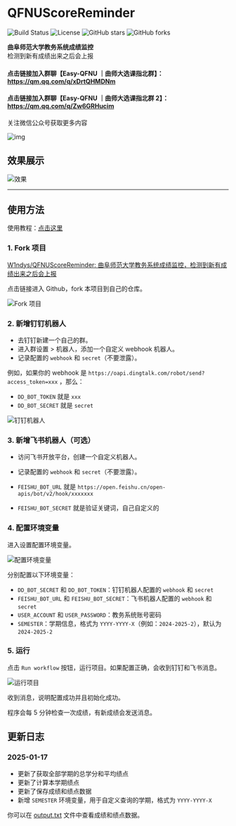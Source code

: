 # QFNUScoreReminder

![Build Status](https://img.shields.io/badge/build-passing-brightgreen)
![License](https://img.shields.io/badge/license-MIT-blue)
![GitHub stars](https://img.shields.io/github/stars/W1ndys/QFNUScoreReminder?style=social)
![GitHub forks](https://img.shields.io/github/forks/W1ndys/QFNUScoreReminder?style=social)

**曲阜师范大学教务系统成绩监控**  
检测到新有成绩出来之后会上报

#### 点击链接加入群聊【Easy-QFNU ｜曲师大选课指北群】：https://qm.qq.com/q/xDrtQHMDNm

#### 点击链接加入群聊【Easy-QFNU ｜曲师大选课指北群 2】：https://qm.qq.com/q/Zw6GRHucim
关注微信公众号获取更多内容

![img](https://picx.zhimg.com/80/v2-a42b58d3c6fa27d3ebe03b7090a7cf63.jpeg)
## 效果展示

![效果](https://pica.zhimg.com/80/v2-ab040cb6e2c97cd56de73d09777c4f07.png)

---

## 使用方法

使用教程：[点击这里](https://blog.w1ndys.top/posts/4fee17c4)

### 1. Fork 项目

[W1ndys/QFNUScoreReminder: 曲阜师范大学教务系统成绩监控，检测到新有成绩出来之后会上报](https://github.com/W1ndys/QFNUScoreReminder)

点击链接进入 Github，fork 本项目到自己的仓库。

![Fork 项目](https://pica.zhimg.com/80/v2-01a15518704c6c8af91cf05cd843c795.png)

### 2. 新增钉钉机器人

- 去钉钉新建一个自己的群。
- 进入群设置 > 机器人，添加一个自定义 webhook 机器人。
- 记录配置的 `webhook` 和 `secret`（不要泄露）。

例如，如果你的 webhook 是 `https://oapi.dingtalk.com/robot/send?access_token=xxx` ，那么：

- `DD_BOT_TOKEN` 就是 `xxx`
- `DD_BOT_SECRET` 就是 `secret`

![钉钉机器人](https://pica.zhimg.com/80/v2-99e91c06e71ac28cbed199f9e4321896.png)

### 3. 新增飞书机器人（可选）

- 访问飞书开放平台，创建一个自定义机器人。
- 记录配置的 `webhook` 和 `secret`（不要泄露）。

- `FEISHU_BOT_URL` 就是 `https://open.feishu.cn/open-apis/bot/v2/hook/xxxxxxx`
- `FEISHU_BOT_SECRET` 就是验证关键词，自己自定义的

### 4. 配置环境变量

进入设置配置环境变量。

![配置环境变量](https://pica.zhimg.com/80/v2-e24e61d04f7bfdde25ce104f2a016c5d.png)

分别配置以下环境变量：

- `DD_BOT_SECRET` 和 `DD_BOT_TOKEN`：钉钉机器人配置的 `webhook` 和 `secret`
- `FEISHU_BOT_URL` 和 `FEISHU_BOT_SECRET`：飞书机器人配置的 `webhook` 和 `secret`
- `USER_ACCOUNT` 和 `USER_PASSWORD`：教务系统账号密码
- `SEMESTER`：学期信息，格式为 `YYYY-YYYY-X`（例如：`2024-2025-2`），默认为 `2024-2025-2`

### 5. 运行

点击 `Run workflow` 按钮，运行项目。如果配置正确，会收到钉钉和飞书消息。

![运行项目](https://pica.zhimg.com/80/v2-7c49b45057d28dec0b33b9b7b37bc108.png)

收到消息，说明配置成功并且初始化成功。

程序会每 5 分钟检查一次成绩，有新成绩会发送消息。

## 更新日志

### 2025-01-17

- 更新了获取全部学期的总学分和平均绩点
- 更新了计算本学期绩点
- 更新了保存成绩和绩点数据
- 新增 `SEMESTER` 环境变量，用于自定义查询的学期，格式为 `YYYY-YYYY-X`

你可以在 [output.txt](output.txt) 文件中查看成绩和绩点数据。
